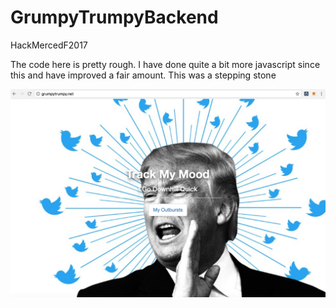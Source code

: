 # GrumpyTrumpyBackend
HackMercedF2017

The code here is pretty rough. I have done quite a bit more javascript since this and have improved a fair amount. This was a stepping stone


![Screenshot](GrumpyTrumpy.jpg)
